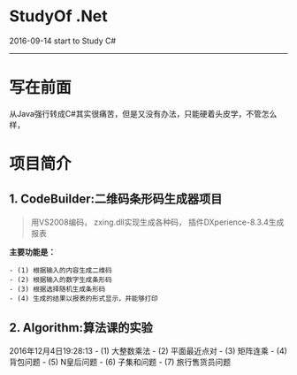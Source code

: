 # StudyOf .Net
2016-09-14 start  to Study C#

---

# 写在前面


从Java强行转成C#其实很痛苦，但是又没有办法，只能硬着头皮学，不管怎么样，



# 项目简介

## 1. CodeBuilder:二维码条形码生成器项目

> 用VS2008编码，
> zxing.dll实现生成各种码，
> 插件DXperience-8.3.4生成报表


**主要功能是：**

    - (1) 根据输入的内容生成二维码
    - (2) 根据输入的数字生成条形码
    - (3) 根据选择随机生成条形码
    - (4) 生成的结果以报表的形式显示，并能够打印



## 2. Algorithm:算法课的实验
2016年12月4日19:28:13
    - (1) 大整数乘法
    - (2) 平面最近点对
    - (3) 矩阵连乘
    - (4) 背包问题
    - (5) N皇后问题
    - (6) 子集和问题
    - (7) 旅行售货员问题

